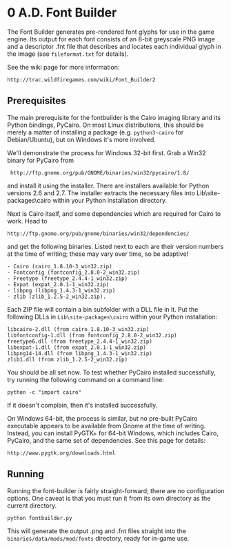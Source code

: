 # 0 A.D. Font Builder

The Font Builder generates pre-rendered font glyphs for use in the game engine. Its output for each
font consists of an 8-bit greyscale PNG image and a descriptor .fnt file that describes and locates
each individual glyph in the image (see `fileformat.txt` for details).

See the wiki page for more information:

    http://trac.wildfiregames.com/wiki/Font_Builder2

## Prerequisites

The main prerequisite for the fontbuilder is the Cairo imaging library and its Python bindings,
PyCairo. On most Linux distributions, this should be merely a matter of installing a package (e.g.
`python3-cairo` for Debian/Ubuntu), but on Windows it's more involved.

We'll demonstrate the process for Windows 32-bit first. Grab a Win32 binary for PyCairo from

     http://ftp.gnome.org/pub/GNOME/binaries/win32/pycairo/1.8/

and install it using the installer. There are installers available for Python versions 2.6 and 2.7.
The installer extracts the necessary files into Lib\site-packages\cairo within your Python
installation directory.

Next is Cairo itself, and some dependencies which are required for Cairo to work. Head to

    http://ftp.gnome.org/pub/gnome/binaries/win32/dependencies/

and get the following binaries. Listed next to each are their version numbers at the time of
writing; these may vary over time, so be adaptive!

    - Cairo (cairo_1.8.10-3_win32.zip)
    - Fontconfig (fontconfig_2.8.0-2_win32.zip)
    - Freetype (freetype_2.4.4-1_win32.zip)
    - Expat (expat_2.0.1-1_win32.zip)
    - libpng (libpng_1.4.3-1_win32.zip)
    - zlib (zlib_1.2.5-2_win32.zip).

Each ZIP file will contain a bin subfolder with a DLL file in it. Put the following DLLs in
`Lib\site-packages\cairo` within your Python installation:

    libcairo-2.dll (from cairo_1.8.10-3_win32.zip)
    libfontconfig-1.dll (from fontconfig_2.8.0-2_win32.zip)
    freetype6.dll (from freetype_2.4.4-1_win32.zip)
    libexpat-1.dll (from expat_2.0.1-1_win32.zip)
    libpng14-14.dll (from libpng_1.4.3-1_win32.zip)
    zlib1.dll (from zlib_1.2.5-2_win32.zip)

You should be all set now. To test whether PyCairo installed successfully, try running the
following command on a command line:

    python -c "import cairo"

If it doesn't complain, then it's installed successfully.

On Windows 64-bit, the process is similar, but no pre-built PyCairo executable appears to be
available from Gnome at the time of writing. Instead, you can install PyGTK+ for 64-bit Windows,
which includes Cairo, PyCairo, and the same set of dependencies. See this page for details:

    http://www.pygtk.org/downloads.html

## Running

Running the font-builder is fairly straight-forward; there are no configuration options. One
caveat is that you must run it from its own directory as the current directory.

    python fontbuilder.py

This will generate the output .png and .fnt files straight into the `binaries/data/mods/mod/fonts`
directory, ready for in-game use.
